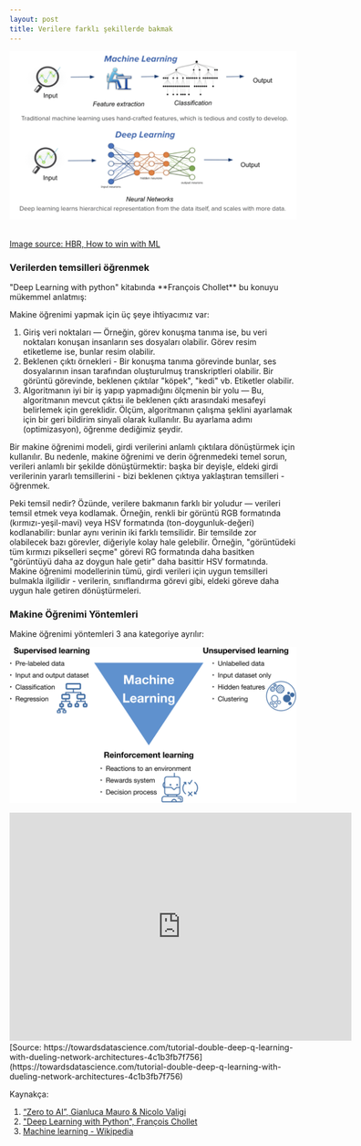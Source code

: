 ```yaml
---
layout: post
title: Verilere farklı şekillerde bakmak
---
```


<p>
  <kbd>
    <img src="/images2/ML_vs_DL.png" width="800">
  </kbd>
</p>

<br>[Image source: HBR, How to win with ML](https://bluehexagon.ai/blog/what-is-deep-learning-and-how-is-it-different-from-machine-learning/)

<h3> Verilerden temsilleri öğrenmek </h3>
"Deep Learning with python" kitabında **François Chollet** bu konuyu mükemmel anlatmış:

Makine öğrenimi yapmak için üç şeye ihtiyacımız var:
1. Giriş veri noktaları — Örneğin, görev konuşma tanıma ise, bu veri noktaları konuşan insanların ses dosyaları olabilir. Görev resim etiketleme ise, bunlar resim olabilir.
2. Beklenen çıktı örnekleri - Bir konuşma tanıma görevinde bunlar, ses dosyalarının insan tarafından oluşturulmuş transkriptleri olabilir. Bir görüntü görevinde, beklenen çıktılar "köpek", "kedi" vb. Etiketler olabilir.
3. Algoritmanın iyi bir iş yapıp yapmadığını ölçmenin bir yolu — Bu, algoritmanın mevcut çıktısı ile beklenen çıktı arasındaki mesafeyi belirlemek için gereklidir. Ölçüm, algoritmanın çalışma şeklini ayarlamak için bir geri bildirim sinyali olarak kullanılır. Bu ayarlama adımı (optimizasyon), öğrenme dediğimiz şeydir.

Bir makine öğrenimi modeli, girdi verilerini anlamlı çıktılara dönüştürmek için kullanılır. Bu nedenle, makine öğrenimi ve derin öğrenmedeki temel sorun, verileri anlamlı bir şekilde dönüştürmektir: başka bir deyişle, eldeki girdi verilerinin yararlı temsillerini - bizi beklenen çıktıya yaklaştıran temsilleri - öğrenmek. 

Peki temsil nedir? Özünde, verilere bakmanın farklı bir yoludur — verileri temsil etmek veya kodlamak. Örneğin, renkli bir görüntü RGB formatında (kırmızı-yeşil-mavi) veya HSV formatında (ton-doygunluk-değeri) kodlanabilir: bunlar aynı verinin iki farklı temsilidir. Bir temsilde zor olabilecek bazı görevler, diğeriyle kolay hale gelebilir. Örneğin, "görüntüdeki tüm kırmızı pikselleri seçme" görevi RG formatında daha basitken "görüntüyü daha az doygun hale getir" daha basittir
HSV formatında. Makine öğrenimi modellerinin tümü, girdi verileri için uygun temsilleri bulmakla ilgilidir - verilerin, sınıflandırma görevi gibi, eldeki göreve daha uygun hale getiren dönüştürmeleri.
<h3>Makine Öğrenimi Yöntemleri</h3>
Makine öğrenimi yöntemleri 3 ana kategoriye ayrılır: 
<p>
  <kbd>
    <img src="/images2/ML_types_summary.jpeg" width="600">
  </kbd>
</p>

<iframe src="https://www.youtube.com/embed/TmPfTpjtdgg" width="600" height="400"  frameborder="0" allow="allowfullscreen">
</iframe>
[Source: https://towardsdatascience.com/tutorial-double-deep-q-learning-with-dueling-network-architectures-4c1b3fb7f756](https://towardsdatascience.com/tutorial-double-deep-q-learning-with-dueling-network-architectures-4c1b3fb7f756)

Kaynakça:
1. [“Zero to AI”, Gianluca Mauro & Nicolo Valigi](https://www.manning.com/books/zero-to-ai#:~:text=About%20the%20book,AI%20to%20shape%20their%20industries)
2. ["Deep Learning with Python", François Chollet](https://www.manning.com/books/deep-learning-with-python)
3. [Machine learning - Wikipedia](https://en.wikipedia.org/wiki/Machine_learning)

